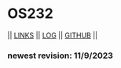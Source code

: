 # OS232

|| [LINKS](links.md) || [LOG](TXT/mylog.txt) || [GITHUB](https://github.com/DhafinFK/) ||

### newest revision: 11/9/2023
